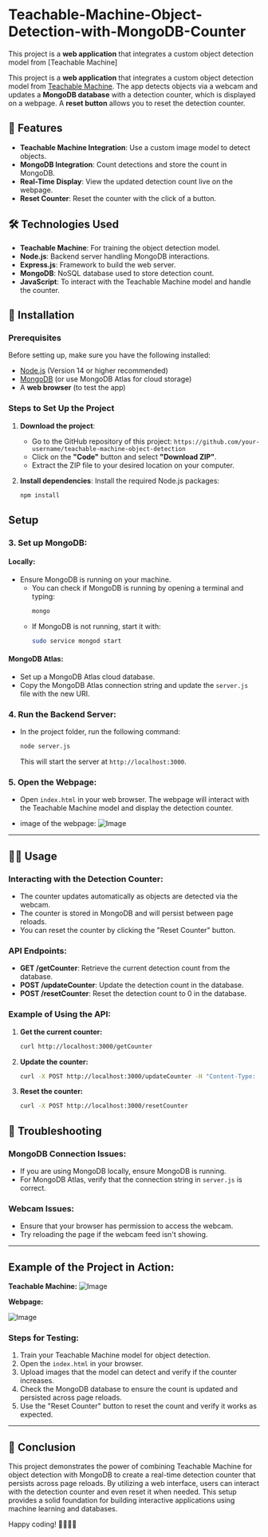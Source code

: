 # Teachable-Machine-Object-Detection-with-MongoDB-Counter
This project is a **web application** that integrates a custom object detection model from [Teachable Machine]



This project is a **web application** that integrates a custom object detection model from [Teachable Machine](https://teachablemachine.withgoogle.com/). The app detects objects via a webcam and updates a **MongoDB database** with a detection counter, which is displayed on a webpage. A **reset button** allows you to reset the detection counter.


## 🎯 Features

- **Teachable Machine Integration**: Use a custom image model to detect objects.
- **MongoDB Integration**: Count detections and store the count in MongoDB.
- **Real-Time Display**: View the updated detection count live on the webpage.
- **Reset Counter**: Reset the counter with the click of a button.


## 🛠️ Technologies Used

- **Teachable Machine**: For training the object detection model.
- **Node.js**: Backend server handling MongoDB interactions.
- **Express.js**: Framework to build the web server.
- **MongoDB**: NoSQL database used to store detection count.
- **JavaScript**: To interact with the Teachable Machine model and handle the counter.


## 🚀 Installation

### Prerequisites

Before setting up, make sure you have the following installed:
- [Node.js](https://nodejs.org/) (Version 14 or higher recommended)
- [MongoDB](https://www.mongodb.com/try/download/community) (or use MongoDB Atlas for cloud storage)
- A **web browser** (to test the app)

### Steps to Set Up the Project

1. **Download the project**:
   - Go to the GitHub repository of this project: `https://github.com/your-username/teachable-machine-object-detection`
   - Click on the **"Code"** button and select **"Download ZIP"**.
   - Extract the ZIP file to your desired location on your computer.

2. **Install dependencies**:
   Install the required Node.js packages:
   ```bash
   npm install

## Setup

### 3. Set up MongoDB:

#### Locally:
- Ensure MongoDB is running on your machine.
  - You can check if MongoDB is running by opening a terminal and typing:  
    ```bash
    mongo
    ```
  - If MongoDB is not running, start it with:
    ```bash
    sudo service mongod start
    ```

#### MongoDB Atlas:
- Set up a MongoDB Atlas cloud database.
- Copy the MongoDB Atlas connection string and update the `server.js` file with the new URI.

### 4. Run the Backend Server:

- In the project folder, run the following command:
  ```bash
  node server.js
  ```
  This will start the server at `http://localhost:3000`.


### 5. Open the Webpage:
- Open `index.html` in your web browser. The webpage will interact with the Teachable Machine model and display the detection counter.

  
- image of the webpage:
![Image](https://github.com/user-attachments/assets/e618f2a5-2949-47a0-981a-a3187eb74377)



  
---

## 🧑‍💻 Usage

### Interacting with the Detection Counter:
- The counter updates automatically as objects are detected via the webcam.
- The counter is stored in MongoDB and will persist between page reloads.
- You can reset the counter by clicking the "Reset Counter" button.

### API Endpoints:

- **GET /getCounter**: Retrieve the current detection count from the database.
- **POST /updateCounter**: Update the detection count in the database.
- **POST /resetCounter**: Reset the detection count to 0 in the database.

### Example of Using the API:

1. **Get the current counter:**

   ```bash
   curl http://localhost:3000/getCounter
   ```

2. **Update the counter:**

   ```bash
   curl -X POST http://localhost:3000/updateCounter -H "Content-Type: application/json" -d '{"count": 5}'
   ```

3. **Reset the counter:**

   ```bash
   curl -X POST http://localhost:3000/resetCounter
   ```


## 🔧 Troubleshooting

### MongoDB Connection Issues:
- If you are using MongoDB locally, ensure MongoDB is running.
- For MongoDB Atlas, verify that the connection string in `server.js` is correct.

### Webcam Issues:
- Ensure that your browser has permission to access the webcam.
- Try reloading the page if the webcam feed isn't showing.


---

## Example of the Project in Action:
**Teachable Machine:**
![Image](https://github.com/user-attachments/assets/01672ceb-d4c2-4466-8133-3741d70af2a2)






**Webpage:**

![Image](https://github.com/user-attachments/assets/5183d735-0112-4b95-8802-65bdb3da0bab)






### Steps for Testing:
1. Train your Teachable Machine model for object detection.
2. Open the `index.html` in your browser.
3. Upload images that the model can detect and verify if the counter increases.
4. Check the MongoDB database to ensure the count is updated and persisted across page reloads.
5. Use the "Reset Counter" button to reset the count and verify it works as expected.

---


## 🎯 Conclusion

This project demonstrates the power of combining Teachable Machine for object detection with MongoDB to create a real-time detection counter that persists across page reloads. By utilizing a web interface, users can interact with the detection counter and even reset it when needed. This setup provides a solid foundation for building interactive applications using machine learning and databases.


Happy coding! 👩‍💻👨‍💻

